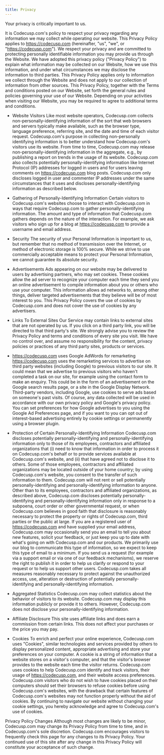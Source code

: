 ```yaml
---
title: Privacy
---
```


Your privacy is critically important to us.

It is Codecusp.com's policy to respect your privacy regarding any information we may collect while operating our website. This Privacy Policy applies to https://codecusp.com (hereinafter, "us", "we", or "https://codecusp.com"). We respect your privacy and are committed to protecting personally identifiable information you may provide us through the Website. We have adopted this privacy policy ("Privacy Policy") to explain what information may be collected on our Website, how we use this information, and under what circumstances we may disclose the information to third parties. This Privacy Policy applies only to information we collect through the Website and does not apply to our collection of information from other sources.
This Privacy Policy, together with the Terms and conditions posted on our Website, set forth the general rules and policies governing your use of our Website. Depending on your activities when visiting our Website, you may be required to agree to additional terms and conditions.

- Website Visitors
Like most website operators, Codecusp.com collects non-personally-identifying information of the sort that web browsers and servers typically make available, such as the browser type, language preference, referring site, and the date and time of each visitor request. Codecusp.com's purpose in collecting non-personally identifying information is to better understand how Codecusp.com's visitors use its website. From time to time, Codecusp.com may release non-personally-identifying information in the aggregate, e.g., by publishing a report on trends in the usage of its website.
Codecusp.com also collects potentially personally-identifying information like Internet Protocol (IP) addresses for logged in users and for users leaving comments on https://codecusp.com blog posts. Codecusp.com only discloses logged in user and commenter IP addresses under the same circumstances that it uses and discloses personally-identifying information as described below.

- Gathering of Personally-Identifying Information
Certain visitors to Codecusp.com's websites choose to interact with Codecusp.com in ways that require Codecusp.com to gather personally-identifying information. The amount and type of information that Codecusp.com gathers depends on the nature of the interaction. For example, we ask visitors who sign up for a blog at https://codecusp.com to provide a username and email address.

- Security
The security of your Personal Information is important to us, but remember that no method of transmission over the Internet, or method of electronic storage is 100% secure. While we strive to use commercially acceptable means to protect your Personal Information, we cannot guarantee its absolute security.

- Advertisements
Ads appearing on our website may be delivered to users by advertising partners, who may set cookies. These cookies allow the ad server to recognize your computer each time they send you an online advertisement to compile information about you or others who use your computer. This information allows ad networks to, among other things, deliver targeted advertisements that they believe will be of most interest to you. This Privacy Policy covers the use of cookies by Codecusp.com and does not cover the use of cookies by any advertisers.


- Links To External Sites
Our Service may contain links to external sites that are not operated by us. If you click on a third party link, you will be directed to that third party's site. We strongly advise you to review the Privacy Policy and terms and conditions of every site you visit.
We have no control over, and assume no responsibility for the content, privacy policies or practices of any third party sites, products or services.

- https://codecusp.com uses Google AdWords for remarketing
https://codecusp.com uses the remarketing services to advertise on third party websites (including Google) to previous visitors to our site. It could mean that we advertise to previous visitors who haven't completed a task on our site, for example using the contact form to make an enquiry. This could be in the form of an advertisement on the Google search results page, or a site in the Google Display Network. Third-party vendors, including Google, use cookies to serve ads based on someone's past visits. Of course, any data collected will be used in accordance with our own privacy policy and Google's privacy policy.
You can set preferences for how Google advertises to you using the Google Ad Preferences page, and if you want to you can opt out of interest-based advertising entirely by cookie settings or permanently using a browser plugin.

- Protection of Certain Personally-Identifying Information
Codecusp.com discloses potentially personally-identifying and personally-identifying information only to those of its employees, contractors and affiliated organizations that (i) need to know that information in order to process it on Codecusp.com's behalf or to provide services available at Codecusp.com's website, and (ii) that have agreed not to disclose it to others. Some of those employees, contractors and affiliated organizations may be located outside of your home country; by using Codecusp.com's website, you consent to the transfer of such information to them. Codecusp.com will not rent or sell potentially personally-identifying and personally-identifying information to anyone. Other than to its employees, contractors and affiliated organizations, as described above, Codecusp.com discloses potentially personally-identifying and personally-identifying information only in response to a subpoena, court order or other governmental request, or when Codecusp.com believes in good faith that disclosure is reasonably necessary to protect the property or rights of Codecusp.com, third parties or the public at large.
If you are a registered user of https://codecusp.com and have supplied your email address, Codecusp.com may occasionally send you an email to tell you about new features, solicit your feedback, or just keep you up to date with what's going on with Codecusp.com and our products. We primarily use our blog to communicate this type of information, so we expect to keep this type of email to a minimum. If you send us a request (for example via a support email or via one of our feedback mechanisms), we reserve the right to publish it in order to help us clarify or respond to your request or to help us support other users. Codecusp.com takes all measures reasonably necessary to protect against the unauthorized access, use, alteration or destruction of potentially personally-identifying and personally-identifying information.

- Aggregated Statistics
Codecusp.com may collect statistics about the behavior of visitors to its website. Codecusp.com may display this information publicly or provide it to others. However, Codecusp.com does not disclose your personally-identifying information.

- Affiliate Disclosure
This site uses affiliate links and does earn a commission from certain links. This does not affect your purchases or the price you may pay.

- Cookies
To enrich and perfect your online experience, Codecusp.com uses "Cookies", similar technologies and services provided by others to display personalized content, appropriate advertising and store your preferences on your computer.
A cookie is a string of information that a website stores on a visitor's computer, and that the visitor's browser provides to the website each time the visitor returns. Codecusp.com uses cookies to help Codecusp.com identify and track visitors, their usage of https://codecusp.com, and their website access preferences. Codecusp.com visitors who do not wish to have cookies placed on their computers should set their browsers to refuse cookies before using Codecusp.com's websites, with the drawback that certain features of Codecusp.com's websites may not function properly without the aid of cookies.
By continuing to navigate our website without changing your cookie settings, you hereby acknowledge and agree to Codecusp.com's use of cookies.



Privacy Policy Changes
Although most changes are likely to be minor, Codecusp.com may change its Privacy Policy from time to time, and in Codecusp.com's sole discretion. Codecusp.com encourages visitors to frequently check this page for any changes to its Privacy Policy. Your continued use of this site after any change in this Privacy Policy will constitute your acceptance of such change.
		